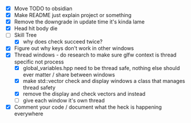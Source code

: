 - [x] Move TODO to obsidian
- [x] Make README just explain project or something
- [x] Remove the downgrade in update time it's kinda lame
- [x] Head hit body die
- [ ] Skill Tree
    - [x] why does check succeed twice?
- [x] Figure out why keys don't work in other windows
- [x] Thread windows - do research to make sure glfw context is thread specific not process
    - [x] global_variables.hpp need to be thread safe, nothing else should ever matter / share between windows
    - [x] make std::vector check and display windows a class that manages thread safety
    - [x] remove the display and check vectors and instead 
    - [ ] give each window it's own thread
- [x] Comment your code / document what the heck is happening everywhere